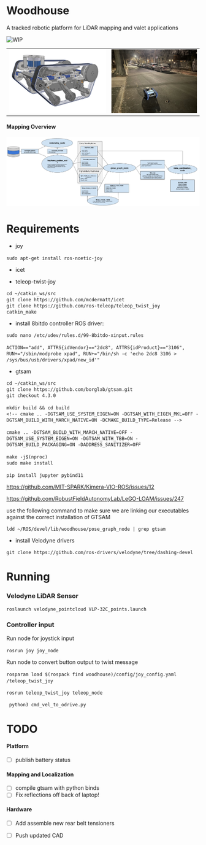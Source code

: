 # Woodhouse

A tracked robotic platform for LiDAR mapping and valet applications

![WIP](https://img.shields.io/badge/status-WIP-yellow)



<table>
  <tr>
    <td style="text-align: center;">
      <img src="./demo/frontV2.jpg" width="410" />
    </td>
    <td style="text-align: center;">
      <img src="./demo/road.jpg" width="360" />
    </td>
  </tr>
</table>


#### Mapping Overview

<img src="./demo/woodhouse_rqt_graph.png" alt="Node Graph Overview" width="800"/>

# Requirements 
* joy

```sudo apt-get install ros-noetic-joy```

* icet 

* teleop-twist-joy
```
cd ~/catkin_ws/src
git clone https://github.com/mcdermatt/icet
git clone https://github.com/ros-teleop/teleop_twist_joy
catkin_make
```

* install 8bitdo controller ROS driver:
 
 ```
 sudo nano /etc/udev/rules.d/99-8bitdo-xinput.rules 

 ACTION=="add", ATTRS{idVendor}=="2dc8", ATTRS{idProduct}=="3106", RUN+="/sbin/modprobe xpad", RUN+="/bin/sh -c 'echo 2dc8 3106 > /sys/bus/usb/drivers/xpad/new_id'"
 ```

* gtsam
```
cd ~/catkin_ws/src
git clone https://github.com/borglab/gtsam.git
git checkout 4.3.0 

mkdir build && cd build
<!-- cmake .. -DGTSAM_USE_SYSTEM_EIGEN=ON -DGTSAM_WITH_EIGEN_MKL=OFF -DGTSAM_BUILD_WITH_MARCH_NATIVE=ON -DCMAKE_BUILD_TYPE=Release -->

cmake .. -DGTSAM_BUILD_WITH_MARCH_NATIVE=OFF -DGTSAM_USE_SYSTEM_EIGEN=ON -DGTSAM_WITH_TBB=ON -DGTSAM_BUILD_PACKAGING=ON -DADDRESS_SANITIZER=OFF

make -j$(nproc)
sudo make install

pip install jupyter pybind11
```
https://github.com/MIT-SPARK/Kimera-VIO-ROS/issues/12

https://github.com/RobustFieldAutonomyLab/LeGO-LOAM/issues/247 

use the following command to make sure we are linking our executables against the correct installation of GTSAM 

```
ldd ~/ROS/devel/lib/woodhouse/pose_graph_node | grep gtsam

```

* install Velodyne drivers
```
git clone https://github.com/ros-drivers/velodyne/tree/dashing-devel
``` 


# Running

### Velodyne LiDAR Sensor

```
roslaunch velodyne_pointcloud VLP-32C_points.launch
```

### Controller input

Run node for joystick input

```rosrun joy joy_node```

Run node to convert button output to twist message

```rosparam load $(rospack find woodhouse)/config/joy_config.yaml /teleop_twist_joy```

```rosrun teleop_twist_joy teleop_node```

``` python3 cmd_vel_to_odrive.py```

# TODO

#### Platform

* [ ] publish battery status

#### Mapping and Localization

* [ ] compile gtsam with python binds
* [ ] Fix reflections off back of laptop! 

#### Hardware

* [ ] Add assemble new rear belt tensioners

* [ ] Push updated CAD